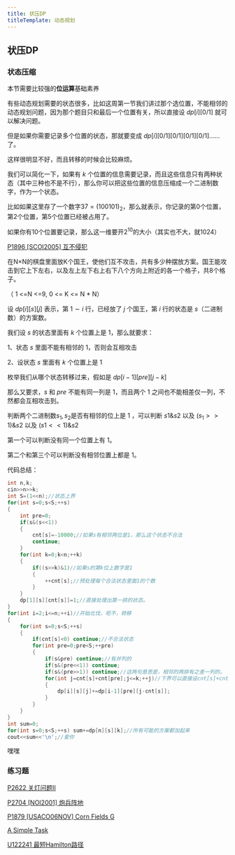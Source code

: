 ```yaml
---
title: 状压DP
titleTemplate: 动态规划
---
```


## 状压DP

### 状态压缩

本节需要比较强的**位运算**基础素养                                                                                            

有些动态规划需要的状态很多，比如这周第一节我们讲过那个选位置，不能相邻的动态规划问题，因为那个题目只和最后一个位置有关，所以直接设 $dp[i][0/1]$ 就可以解决问题。

但是如果你需要记录多个位置的状态，那就要变成 $dp[i][0/1][0/1][0/1][0/1]……$了。

这样很明显不好，而且转移的时候会比较麻烦。

我们可以简化一下，如果有 $k$ 个位置的信息需要记录，而且这些信息只有两种状态（其中三种也不是不行），那么你可以把这些位置的信息压缩成一个二进制数字，作为一个状态。

比如如果这里存了一个数字$37=(100101)_2$，那么就表示，你记录的第$0$个位置，第$2$个位置，第$5$个位置已经被占用了。

如果你有$10$个位置要记录，那么这一维要开$2^{10}$的大小（其实也不大，就1024）

[P1896 [SCOI2005] 互不侵犯  ](https://www.luogu.com.cn/problem/P1896)

在N×N的棋盘里面放K个国王，使他们互不攻击，共有多少种摆放方案。国王能攻击到它上下左右，以及左上左下右上右下八个方向上附近的各一个格子，共8个格子。

（ 1 <=N <=9, 0 <= K <= N * N）

设 $dp[i][s][j]$ 表示，第 $1\sim i$ 行，已经放了 $j$ 个国王，第 $i$ 行的状态是 $s$（二进制数）的方案数。

我们设 $s$ 的状态里面有 $k$ 个位置上是 $1$，那么就要求：

1、状态 $s$ 里面不能有相邻的 $1$，否则会互相攻击

2、设状态 $s$ 里面有 $k$ 个位置上是 $1$

枚举我们从哪个状态转移过来，假如是 $dp[i-1][pre][j-k]$

那么又要求，$s$ 和 $pre$ 不能有同一列是 $1$，而且两个 $1$ 之间也不能相差仅一列，不然都会互相攻击到。

判断两个二进制数$s_1,s_2$是否有相邻的位上是 $1$ ，可以判断 $s1\&s2$ 以及 $(s_1>>1)\&s2$  以及 $(s1<<1)\&s2$

第一个可以判断没有同一个位置上有 $1$。

第二个和第三个可以判断没有相邻位置上都是 $1$。

代码总结：

```cpp
int n,k;
cin>>n>>k;
int S=(1<<n);//状态上界
for(int s=0;s<S;++s)
{
    int pre=0;
    if(s&(s<<1))
    {
        cnt[s]=-10000;//如果s有相邻两位是1，那么这个状态不合法
        continue;
    }
    for(int k=0;k<n;++k)
    {
        if((s>>k)&1)//如果s的第k位上数字是1
        {
        	++cnt[s];//预处理每个合法状态里面1的个数
        }
    }
    dp[1][s][cnt[s]]=1;//直接处理出第一排的状态。
}
for(int i=2;i<=n;++i)//开始北伐，呃不，转移
{
    for(int s=0;s<S;++s)
    {
        if(cnt[s]<0) continue;//不合法状态
        for(int pre=0;pre<S;++pre)
        {
            if(s&pre) continue;//有并列的
            if(s&(pre<<1)) continue;
            if(s&(pre>>1)) continue;//这两句意思是，相邻的两排有之差一列的。
            for(int j=cnt[s]+cnt[pre];j<=k;++j)//下界可以直接设cnt[s]+cnt[pre]，因为光s和pre里面就有这么多
            {
                dp[i][s][j]+=dp[i-1][pre][j-cnt[s]];
            }
        }
    }
}
int sum=0;
for(int s=0;s<S;++s) sum+=dp[n][s][k];//所有可能的方案都加起来
cout<<sum<<'\n';//爱你
```

嘿嘿

### 练习题

[P2622 关灯问题II  ](https://www.luogu.com.cn/problem/P2622)

[P2704 [NOI2001] 炮兵阵地  ](https://www.luogu.com.cn/problem/P2704)

[P1879 [USACO06NOV] Corn Fields G  ](https://www.luogu.com.cn/problem/P1879)

[A Simple Task  ](https://www.luogu.com.cn/problem/CF11D)

[U122241 最短Hamilton路径  ](https://www.luogu.com.cn/problem/U122241)